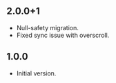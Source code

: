 ## 2.0.0+1

* Null-safety migration.
* Fixed sync issue with overscroll.

## 1.0.0

* Initial version.
